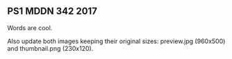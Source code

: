 ## PS1 MDDN 342 2017

Words are cool.


Also update both images keeping their original sizes:
preview.jpg (960x500) and thumbnail.png (230x120).

